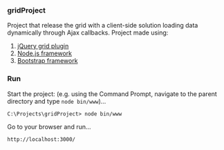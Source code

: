 ### gridProject
Project that release the grid with a client-side solution loading data dynamically through Ajax callbacks.
Project made using:
1) [jQuery grid plugin](http://www.trirand.com/blog/)
2) [Node.js framework](https://nodejs.org/en/) 
3) [Bootstrap framework](http://getbootstrap.com/)

### Run
Start the project: (e.g. using the Command Prompt, navigate to the parent directory and type `node bin/www`)… 

	C:\Projects\gridProject> node bin/www
	
Go to your browser and run… 

	http://localhost:3000/

	
